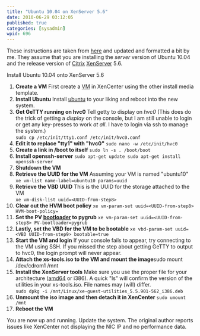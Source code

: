 ```yaml
---
title: "Ubuntu 10.04 on XenServer 5.6"
date: 2010-06-29 03:12:05
published: true
categories: [sysadmin]
wpid: 696
---
```


These instructions are taken from [here](https://www.aikidokatech.com/index.php?option=com_content&view=article&id=65:ubuntu1004bxs56&catid=37:xen) and updated and formatted a bit by me. They assume that you are installing the *server* version of Ubuntu 10.04 and the release version of [Citrix](https://www.citrix.com) [XenServer](https://xenserver.org/) 5.6.

Install Ubuntu 10.04 onto XenServer 5.6

1. **Create a VM**
  First create a [VM](https://en.wikipedia.org/wiki/Virtual_machine) in XenCenter using the other install media template.
2. **Install Ubuntu**
  Install [ubuntu](https://www.ubuntu.com/) to your liking and reboot into the new system.
3. **Get GeTTY running on hvc0**
  Tell getty to display on *hvc0* (This does do the trick of getting a *display* on the console, but I am still unable to login or get any key-presses to work *at all*. I have to login via ssh to manage the system.)  
  `sudo cp /etc/init/tty1.conf /etc/init/hvc0.conf`
4. **Edit it to replace "tty1" with "hvc0"**
  `sudo nano -w /etc/init/hvc0`
5. **Create a link in /boot to itself**
  `sudo ln -s . /boot/boot`
6. **Install openssh-server**
  `sudo apt-get update sudo apt-get install openssh-server`
7. **Shutdown the VM**
8. **Retrieve the UUID for the VM**
  Assuming your VM is named "ubuntu10"  
  `xe vm-list name-label=ubuntu10 params=uuid`
9. **Retrieve the VBD UUID** This is the UUID for the storage attached to the VM  
  `xe vm-disk-list uuid=<UUID-from-step8>`
10. **Clear out the HVM boot policy**
  `xe vm-param-set uuid=<UUID-from-step8> HVM-boot-policy=`
11. **Set the PV [bootloader](https://en.wikipedia.org/wiki/Booting) to pygrub**
  `xe vm-param-set uuid=<UUID-from-step8> PV-bootloader=pygrub`
12. **Lastly, set the VBD for the VM to be bootable**
  `xe vbd-param-set uuid=<VBD UUID-from-step9> bootable=true`
13. **Start the VM and login**
  If your console fails to appear, try connecting to the VM using SSH. If you missed the step about getting GeTTY to output to hvc0, the login prompt will never appear.
14. **Attach the xs-tools.iso to the VM and mount the image**sudo mount /dev/cdrom1 /mnt
15. **Install the XenServer tools**
  Make sure you use the proper file for your architecture ([amd64](https://en.wikipedia.org/wiki/X86-64) or i386). A quick "ls" will confirm the version of the utilities in your xs-tools.iso. File names may (will) differ.  
  `sudo dpkg -i /mnt/Linux/xe-guest-utilities_5.5.901-562_i386.deb`
16. **Unmount the iso image and then detach it in XenCenter**
  `sudo umount /mnt`
17. **Reboot the VM**

You are now up and running. Update the system. The original author reports issues like XenCenter not displaying the NIC IP and no performance data.